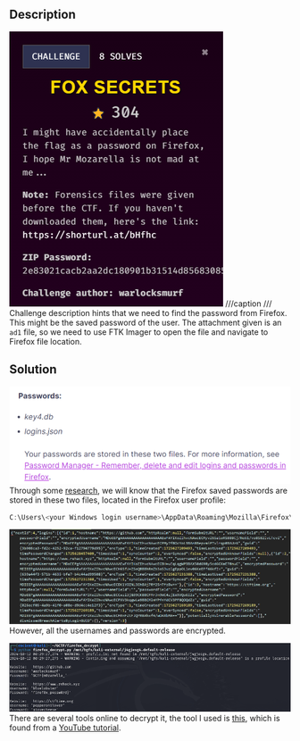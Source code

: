 ## Description
![](fox1.png)
///caption
///
Challenge description hints that we need to find the password from Firefox. This might be the saved password of the user. The attachment given is an `ad1` file, so we need to use FTK Imager to open the file and navigate to Firefox file location.

## Solution
![](fox2.png)
Through some [research](https://support.mozilla.org/en-US/kb/profiles-where-firefox-stores-user-data), we will know that the Firefox saved passwords are stored in these two files, located in the Firefox user profile:
```PowerShell {frame="none"}
C:\Users\<your Windows login username>\AppData\Roaming\Mozilla\Firefox\Profiles\
```

![](fox3.png)
However, all the usernames and passwords are encrypted.

![](fox4.png)
There are several tools online to decrypt it, the tool I used is [this](https://github.com/unode/firefox_decrypt), which is found from a [YouTube tutorial](https://www.youtube.com/watch?v=DltXmGoaLVs).
